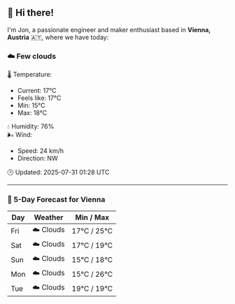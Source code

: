 ## 👋 Hi there!

I'm Jon, a passionate engineer and maker enthusiast based in **Vienna, Austria** 🇦🇹, where we have today:

### ☁️ Few clouds 

🌡️ Temperature: 
* Current: 17°C
* Feels like: 17°C
* Min: 15°C 
* Max: 18°C  

💧 Humidity: 76%  
🌬️ Wind: 
* Speed: 24 km/h 
* Direction: NW  

🕒 Updated: 2025-07-31 01:28 UTC

---

### 📅 5-Day Forecast for Vienna

| Day | Weather | Min / Max |
|-----|---------|------------|
| Fri | ☁️ Clouds | 17°C / 25°C |
| Sat | ☁️ Clouds | 17°C / 19°C |
| Sun | ☁️ Clouds | 15°C / 18°C |
| Mon | ☁️ Clouds | 15°C / 26°C |
| Tue | ☁️ Clouds | 19°C / 19°C |
